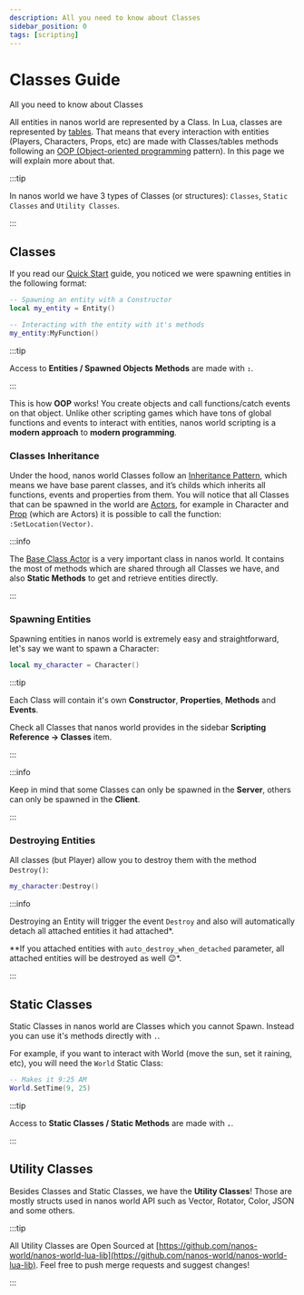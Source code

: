 ```yaml
---
description: All you need to know about Classes
sidebar_position: 0
tags: [scripting]
---
```


# Classes Guide

All you need to know about Classes

All entities in nanos world are represented by a Class. In Lua, classes are represented by [tables](./scripting-reference/glossary/basic-types.md#table). That means that every interaction with entities (Players, Characters, Props, etc) are made with Classes/tables methods following an [OOP \(Object-oriented programming](https://en.wikipedia.org/wiki/Object-oriented_programming) pattern\). In this page we will explain more about that.

:::tip

In nanos world we have 3 types of Classes (or structures): `Classes`, `Static Classes` and `Utility Classes`.

:::

## Classes

If you read our [Quick Start](./getting-started/quick-start.mdx) guide, you noticed we were spawning entities in the following format:

```lua
-- Spawning an entity with a Constructor
local my_entity = Entity()

-- Interacting with the entity with it's methods
my_entity:MyFunction()
```

:::tip

Access to **Entities / Spawned Objects** **Methods** are made with **`:`**.

:::

This is how **OOP** works! You create objects and call functions/catch events on that object. Unlike other scripting games which have tons of global functions and events to interact with entities, nanos world scripting is a **modern approach** to **modern programming**.

### Classes Inheritance

Under the hood, nanos world Classes follow an [Inheritance Pattern](https://en.wikipedia.org/wiki/Inheritance_%28object-oriented_programming%29), which means we have base parent classes, and it’s childs which inherits all functions, events and properties from them. You will notice that all Classes that can be spawned in the world are [Actors](./scripting-reference/classes/base-classes/actor.mdx), for example in Character and [Prop](./scripting-reference/classes/prop.mdx) \(which are Actors\) it is possible to call the function: `:SetLocation(Vector)`.

:::info

The [Base Class Actor](./scripting-reference/classes/base-classes/actor.mdx) is a very important class in nanos world. It contains the most of methods which are shared through all Classes we have, and also **Static Methods** to get and retrieve entities directly.

:::

### Spawning Entities

Spawning entities in nanos world is extremely easy and straightforward, let's say we want to spawn a Character:

```lua title="Server/Index.lua"
local my_character = Character()
```

:::tip

Each Class will contain it's own **Constructor**, **Properties**, **Methods** and **Events**.

Check all Classes that nanos world provides in the sidebar **Scripting Reference -> Classes** item.

:::

:::info

Keep in mind that some Classes can only be spawned in the **Server**, others can only be spawned in the **Client**.

:::

### Destroying Entities

All classes \(but Player\) allow you to destroy them with the method `Destroy()`:

```lua title="Server/Index.lua"
my_character:Destroy()
```

:::info

Destroying an Entity will trigger the event `Destroy` and also will automatically detach all attached entities it had attached*.

**If you attached entities with `auto_destroy_when_detached` parameter, all attached entities will be destroyed as well 😉*.

:::

## Static Classes

Static Classes in nanos world are Classes which you cannot Spawn. Instead you can use it's methods directly with `.`.

For example, if you want to interact with World \(move the sun, set it raining, etc\), you will need the `World` Static Class:

```lua title="Client/Index.lua"
-- Makes it 9:25 AM
World.SetTime(9, 25)
```

:::tip

Access to **Static Classes / Static Methods** are made with **`.`**.

:::

## Utility Classes

Besides Classes and Static Classes, we have the **Utility Classes**! Those are mostly structs used in nanos world API such as Vector, Rotator, Color, JSON and some others.

:::tip

All Utility Classes are Open Sourced at [https://github.com/nanos-world/nanos-world-lua-lib](https://github.com/nanos-world/nanos-world-lua-lib). Feel free to push merge requests and suggest changes!

:::
